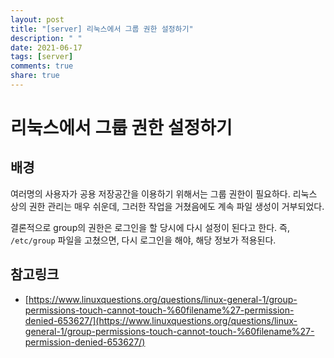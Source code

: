 ```yaml
---
layout: post
title: "[server] 리눅스에서 그룹 권한 설정하기"
description: " "
date: 2021-06-17
tags: [server]
comments: true
share: true
---
```


# 리눅스에서 그룹 권한 설정하기

## 배경

여러명의 사용자가 공용 저장공간을 이용하기 위해서는 그룹 권한이 필요하다. 리눅스 상의 권한 관리는 매우 쉬운데, 그러한 작업을 거쳤음에도 계속 파일 생성이 거부되었다.

결론적으로 group의 권한은 로그인을 할 당시에 다시 설정이 된다고 한다. 즉, `/etc/group` 파일을 고쳤으면, 다시 로그인을 해야, 해당 정보가 적용된다.

## 참고링크

* [https://www.linuxquestions.org/questions/linux-general-1/group-permissions-touch-cannot-touch-%60filename%27-permission-denied-653627/](https://www.linuxquestions.org/questions/linux-general-1/group-permissions-touch-cannot-touch-%60filename%27-permission-denied-653627/)
